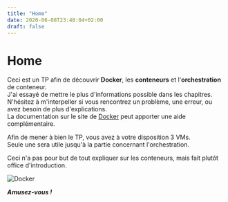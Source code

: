 ```yaml
---
title: "Home"
date: 2020-06-08T23:48:04+02:00
draft: false
---
```


# Home

Ceci est un TP afin de découvrir **Docker**, les **conteneurs** et l'**orchestration** de conteneur.  
J'ai essayé de mettre le plus d'informations possible dans les chapitres.  
N'hésitez à m'interpeller si vous rencontrez un problème, une erreur, ou avez besoin de plus d'explications.  
La documentation sur le site de [Docker](https://docs.docker.com/) peut apporter une aide complémentaire.

Afin de mener à bien le TP, vous avez à votre disposition 3 VMs.  
Seule une sera utile jusqu'à la partie concernant l'orchestration.

Ceci n'a pas pour but de tout expliquer sur les conteneurs, mais fait plutôt office d'introduction.

![Docker](https://www.docker.com/wp-content/uploads/2022/03/Moby-logo.png?featherlight=false&width=20pc)

***Amusez-vous !***
